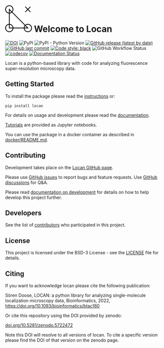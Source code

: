 ![logo](./docs/_static/logo.png) Welcome to Locan
==================================================

[![DOI](https://zenodo.org/badge/DOI/10.5281/zenodo.5722472.svg)](https://doi.org/10.5281/zenodo.5722472)
![PyPI](https://img.shields.io/pypi/v/locan)
![PyPI - Python Version](https://img.shields.io/pypi/pyversions/locan)
[![GitHub release (latest by date)](https://img.shields.io/github/v/release/super-resolution/locan)](https://github.com/super-resolution/Locan)
[![GitHub last commit](https://img.shields.io/github/last-commit/super-resolution/locan)](https://github.com/super-resolution/Locan/commits/main)
[![Code style: black](https://img.shields.io/badge/code%20style-black-000000.svg)](https://github.com/psf/black)
![GitHub Workflow Status](https://img.shields.io/github/workflow/status/super-resolution/locan/Tests%20with%20matrix,%20pip)
[![codecov](https://codecov.io/gh/super-resolution/Locan/branch/main/graph/badge.svg?token=XTZRIIVOGE)](https://codecov.io/gh/super-resolution/Locan)
[![Documentation Status](https://readthedocs.org/projects/locan/badge/?version=latest)](https://locan.readthedocs.io/en/latest/?badge=latest)


Locan is a python-based library with code for analyzing fluorescence super-resolution
microscopy data.

Getting Started
----------------

To install the package please read the [instructions](https://locan.readthedocs.io/en/latest/source/installation.html) or:

    pip install locan

For details on usage and development please read the [documentation](https://locan.readthedocs.io).

[Tutorials](https://locan.readthedocs.io/en/latest/tutorials/tutorials.html) are provided as Jupyter notebooks.

You can use the package in a docker container as described in [docker/README.md](docker/README.md).

Contributing
------------

Development takes place on the [Locan GitHub page](https://github.com/super-resolution/Locan).

Please use [GitHub issues](https://github.com/super-resolution/Locan/issues) to report bugs and feature requests. 
Use [GitHub discussions](https://github.com/super-resolution/Locan/discussions) for Q&A.

Please read [documentation on development](https://locan.readthedocs.io/en/latest/source/development.html) for details on how to help develop this project further.

Developers
----------

See the list of [contributors](https://locan.readthedocs.io/en/latest/source/contributions.html) who participated in this project.

License
-------

This project is licensed under the BSD-3 License - see the [LICENSE](LICENSE.md) file for details.

Citing
-------

If you want to acknowledge locan please cite the following publication:

Sören Doose, LOCAN: a python library for analyzing single-molecule localization microscopy data, Bioinformatics, 2022,
https://doi.org/10.1093/bioinformatics/btac160

Or cite this repository using the DOI provided by zenodo:

[doi.org/10.5281/zenodo.5722472](https://doi.org/10.5281/zenodo.5722472)

Note this DOI will resolve to all versions of locan. 
To cite a specific version please find the DOI of that version on the zenodo page. 
